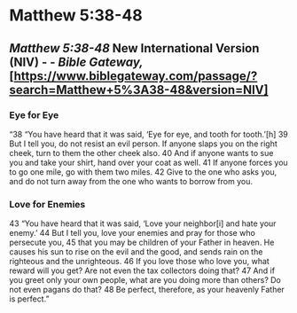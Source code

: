 # Matthew 5:38-48
## *Matthew 5:38-48* New International Version (NIV) - - *Bible Gateway,* [https://www.biblegateway.com/passage/?search=Matthew+5%3A38-48&version=NIV]
### Eye for Eye

“38 “You have heard that it was said, ‘Eye for eye, and tooth for tooth.’[h] 39 But I tell you, do not resist an evil person. If anyone slaps you on the right cheek, turn to them the other cheek also. 40 And if anyone wants to sue you and take your shirt, hand over your coat as well. 41 If anyone forces you to go one mile, go with them two miles. 42 Give to the one who asks you, and do not turn away from the one who wants to borrow from you.


### Love for Enemies

43 “You have heard that it was said, ‘Love your neighbor[i] and hate your enemy.’ 44 But I tell you, love your enemies and pray for those who persecute you, 45 that you may be children of your Father in heaven. He causes his sun to rise on the evil and the good, and sends rain on the righteous and the unrighteous. 46 If you love those who love you, what reward will you get? Are not even the tax collectors doing that? 47 And if you greet only your own people, what are you doing more than others? Do not even pagans do that? 48 Be perfect, therefore, as your heavenly Father is perfect.”
